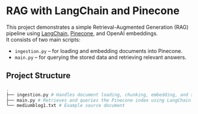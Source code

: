 # RAG with LangChain and Pinecone

This project demonstrates a simple Retrieval-Augmented Generation (RAG) pipeline using [LangChain](https://www.langchain.com/), [Pinecone](https://www.pinecone.io/), and OpenAI embeddings.  
It consists of two main scripts:
- `ingestion.py` – for loading and embedding documents into Pinecone.
- `main.py` – for querying the stored data and retrieving relevant answers.

## Project Structure
```bash
.
├── ingestion.py # Handles document loading, chunking, embedding, and storage in Pinecone
├── main.py # Retrieves and queries the Pinecone index using LangChain
└── mediumblog1.txt # Example source document
```